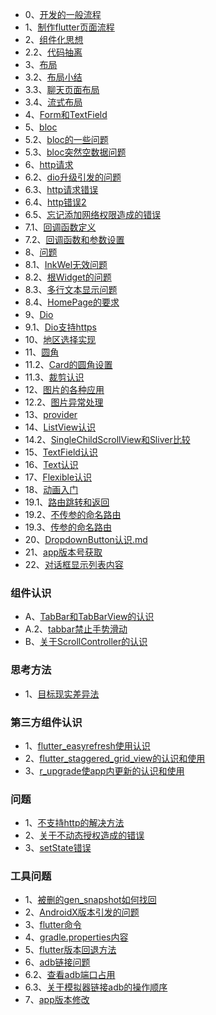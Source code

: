 * 0、[开发的一般流程](开发一般流程.md)
* 1、[制作flutter页面流程](makepage.md)
* 2、[组件化思想](组件化.md)
* 2.2、[代码抽离](代码抽离.md)
* 3、[布局](布局.md)
* 3.2、[布局小结](布局小结.md)
* 3.3、[聊天页面布局](/chatpage)
* 3.4、[流式布局](流式布局.md)
* 4、[Form和TextField](form.md)
* 5、[bloc](bloc.md)
* 5.2、[bloc的一些问题](bloc的一些问题.md)
* 5.3、[bloc突然空数据问题](bloc空数据问题.md)
* 6、[http请求](http.md)
* 6.2、[dio升级引发的问题](dio升级引发的问题.md)
* 6.3、[http请求错误](http请求错误.md)
* 6.4、[http错误2](http错误2.md)
* 6.5、[忘记添加网络权限造成的错误](忘记添加网络权限.md)
* 7.1、[回调函数定义](函数回调定义.md)
* 7.2、[回调函数和参数设置](回调函数和参数.md)
* 8、[问题](#)
* 8.1、[InkWel无效问题](InkWell.md)
* 8.2、[根Widget的问题](根Widget问题.md)
* 8.3、[多行文本显示问题](文本宽度限制问题.md)
* 8.4、[HomePage的要求](HomePage的要求.md)
* 9、[Dio](#)
* 9.1、[Dio支持https](dio支持https证书.md)
* 10、[地区选择实现](/area)
* 11、[圆角](rounded_corners.md)
* 11.2、[Card的圆角设置](Card的圆角设置.md)
* 11.3、[裁剪认识](裁剪认识.md)
* 12、[图片的各种应用](图片的各种应用.md)
* 12.2、[图片异常处理](图片异常处理.md)
* 13、[provider](provider.md)
* 14、[ListView认识](ListView认识.md)
* 14.2、[SingleChildScrollView和Sliver比较](SingleChildScrollView和Sliver比较.md)
* 15、[TextField认识](TextField认识.md)
* 16、[Text认识](Text认识.md)
* 17、[Flexible认识](/Flexible)
* 18、[动画入门](动画.md)
* 19.1、[路由跳转和返回](路由跳转和返回.md)
* 19.2、[不传参的命名路由](不传参的命名路由.md)
* 19.3、[传参的命名路由](传参的命名路由.md)
* 20、[DropdownButton认识.md](DropdownButton认识.md)
* 21、[app版本号获取](app版本号获取.md)
* 22、[对话框显示列表内容](对话框显示列表.md)
### 组件认识
* A、[TabBar和TabBarView的认识](tabbar.md)
* A.2、[tabbar禁止手势滑动](tabbar禁止滑动.md)
* B、[关于ScrollController的认识](关于ScrollController的认识.md)

### 思考方法
* 1、[目标现实差异法](目标现实差异法.md)

### 第三方组件认识
* 1、[flutter_easyrefresh使用认识](easyrefresh.md)
* 2、[flutter_staggered_grid_view的认识和使用](flutterstaggeredgridview.md)
* 3、[r_upgrade使app内更新的认识和使用](r_upgrade认识使用.md)

### 问题
* 1、[不支持http的解决方法](app内更新问题.md)
* 2、[关于不动态授权造成的错误](授权错误.md)
* 3、[setState错误](setState错误.md)

### 工具问题
* 1、[被删的gen_snapshot如何找回](被删的gen_snapshot如何找回.md)
* 2、[AndroidX版本引发的问题](AndroidX版本引起的问题.md)
* 3、[flutter命令](flutter命令.md)
* 4、[gradle.properties内容](关于gradle.md)
* 5、[flutter版本回退方法](flutter版本回退方法.md)
* 6、[adb链接问题](adb链接问题.md)
* 6.2、[查看adb端口占用](查看adb端口占用.md)
* 6.3、[关于模拟器链接adb的操作顺序](关于模拟器链接adb.md)
* 7、[app版本修改](app版本说明.md)
